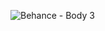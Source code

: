 ![Behance - Body 3](https://user-images.githubusercontent.com/56725319/161085226-318a44ef-f8bf-4f2f-8de1-4fe5a8a24d27.png)
